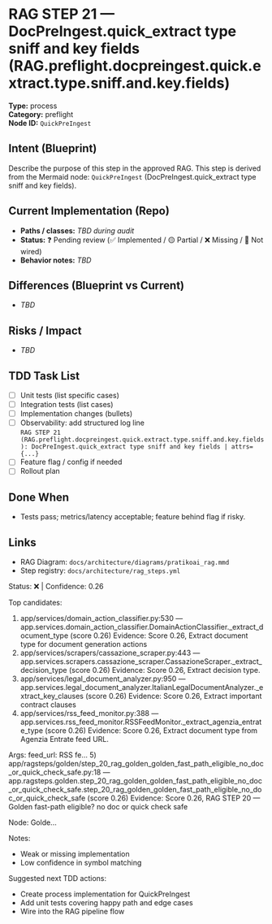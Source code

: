 # RAG STEP 21 — DocPreIngest.quick_extract type sniff and key fields (RAG.preflight.docpreingest.quick.extract.type.sniff.and.key.fields)

**Type:** process  
**Category:** preflight  
**Node ID:** `QuickPreIngest`

## Intent (Blueprint)
Describe the purpose of this step in the approved RAG. This step is derived from the Mermaid node: `QuickPreIngest` (DocPreIngest.quick_extract type sniff and key fields).

## Current Implementation (Repo)
- **Paths / classes:** _TBD during audit_
- **Status:** ❓ Pending review (✅ Implemented / 🟡 Partial / ❌ Missing / 🔌 Not wired)
- **Behavior notes:** _TBD_

## Differences (Blueprint vs Current)
- _TBD_

## Risks / Impact
- _TBD_

## TDD Task List
- [ ] Unit tests (list specific cases)
- [ ] Integration tests (list cases)
- [ ] Implementation changes (bullets)
- [ ] Observability: add structured log line  
  `RAG STEP 21 (RAG.preflight.docpreingest.quick.extract.type.sniff.and.key.fields): DocPreIngest.quick_extract type sniff and key fields | attrs={...}`
- [ ] Feature flag / config if needed
- [ ] Rollout plan

## Done When
- Tests pass; metrics/latency acceptable; feature behind flag if risky.

## Links
- RAG Diagram: `docs/architecture/diagrams/pratikoai_rag.mmd`
- Step registry: `docs/architecture/rag_steps.yml`


<!-- AUTO-AUDIT:BEGIN -->
Status: ❌  |  Confidence: 0.26

Top candidates:
1) app/services/domain_action_classifier.py:530 — app.services.domain_action_classifier.DomainActionClassifier._extract_document_type (score 0.26)
   Evidence: Score 0.26, Extract document type for document generation actions
2) app/services/scrapers/cassazione_scraper.py:443 — app.services.scrapers.cassazione_scraper.CassazioneScraper._extract_decision_type (score 0.26)
   Evidence: Score 0.26, Extract decision type.
3) app/services/legal_document_analyzer.py:950 — app.services.legal_document_analyzer.ItalianLegalDocumentAnalyzer._extract_key_clauses (score 0.26)
   Evidence: Score 0.26, Extract important contract clauses
4) app/services/rss_feed_monitor.py:388 — app.services.rss_feed_monitor.RSSFeedMonitor._extract_agenzia_entrate_type (score 0.26)
   Evidence: Score 0.26, Extract document type from Agenzia Entrate feed URL.

Args:
    feed_url: RSS fe...
5) app/ragsteps/golden/step_20_rag_golden_golden_fast_path_eligible_no_doc_or_quick_check_safe.py:18 — app.ragsteps.golden.step_20_rag_golden_golden_fast_path_eligible_no_doc_or_quick_check_safe.step_20_rag_golden_golden_fast_path_eligible_no_doc_or_quick_check_safe (score 0.26)
   Evidence: Score 0.26, RAG STEP 20 — Golden fast-path eligible? no doc or quick check safe

Node: Golde...

Notes:
- Weak or missing implementation
- Low confidence in symbol matching

Suggested next TDD actions:
- Create process implementation for QuickPreIngest
- Add unit tests covering happy path and edge cases
- Wire into the RAG pipeline flow
<!-- AUTO-AUDIT:END -->